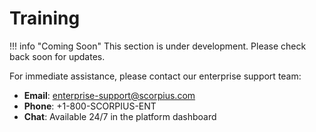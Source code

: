 # Training

!!! info "Coming Soon"
    This section is under development. Please check back soon for updates.

For immediate assistance, please contact our enterprise support team:

- **Email**: [enterprise-support@scorpius.com](mailto:enterprise-support@scorpius.com)
- **Phone**: +1-800-SCORPIUS-ENT
- **Chat**: Available 24/7 in the platform dashboard
